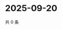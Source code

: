 # 2025-09-20

共 0 条

<!-- BEGIN ZHIHUQUESTIONS -->
<!-- 最后更新时间 Sat Sep 20 2025 04:12:19 GMT+0800 (China Standard Time) -->

<!-- END ZHIHUQUESTIONS -->
